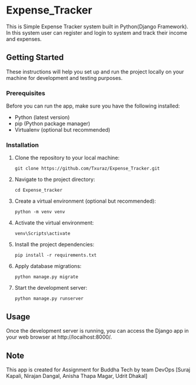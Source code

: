 # Expense_Tracker

This is Simple Expense Tracker system built in Python(Django Framework). In this system user can register and login to system and track their income and expenses.

## Getting Started

These instructions will help you set up and run the project locally on your machine for development and testing purposes.

### Prerequisites

Before you can run the app, make sure you have the following installed:

- Python (latest version)
- pip (Python package manager)
- Virtualenv (optional but recommended)

### Installation

1. Clone the repository to your local machine:
   ```
   git clone https://github.com/Txuraz/Expense_Tracker.git
   ```
2. Navigate to the project directory:
    ```
    cd Expense_tracker
    ```
3. Create a virtual environment (optional but recommended):
   ```
   python -m venv venv
   ```
4. Activate the virtual environment:
    ```
    venv\Scripts\activate
    ```
5. Install the project dependencies:
   ```
   pip install -r requirements.txt
   ```
6. Apply database migrations:
   ```
   python manage.py migrate
   ```
7. Start the development server:
   ```
   python manage.py runserver
   ```
## Usage
Once the development server is running, you can access the Django app in your web browser at http://localhost:8000/.

## Note
This app is created for Assignment for Buddha Tech by team DevOps [Suraj Kapali, Nirajan Dangal, Anisha Thapa Magar, Udrit Dhakal]

   

